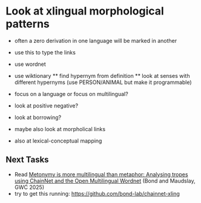 # Look at xlingual morphological patterns
 * often a zero derivation in one language will be marked in another
 * use this to type the links

 * use wordnet
 * use wiktionary
 ** find hypernym from definition
 ** look at senses with different hypernyms (use PERSON/ANIMAL but make it programmable)
 * focus on a language or focus on multilingual?
 * look at positive negative?
 * look at borrowing?

 * maybe also look at morpholical links
 * also at lexical-conceptual mapping



## Next Tasks 
 * Read  [Metonymy is more multilingual than metaphor: Analysing tropes using ChainNet and the Open Multilingual Wordnet](https://github.com/unipv-larl/GWC2025/releases/download/papers/GWC2025_paper_36.pdf)  (Bond and Maudslay, GWC 2025)
 * try to get this running:  https://github.com/bond-lab/chainnet-xling
